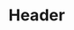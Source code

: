 <!-- TITLE: Wish Grid Development Documentation V 1 0 -->
<!-- SUBTITLE: A quick summary of Wish Grid Development Documentation V 1 0 -->

# Header